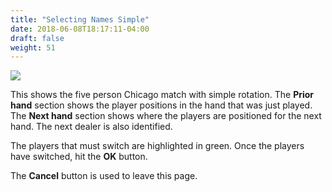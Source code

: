 ```yaml
---
title: "Selecting Names Simple"
date: 2018-06-08T18:17:11-04:00
draft: false
weight: 51
---
```


<div class="withBorder">

<img src="../../images/gen/Chicago/SelectNamesSimple.png"/>

</div>

This shows the five person Chicago match with simple rotation.  The **Prior hand** section shows the player positions in the hand that was just played.  The **Next hand** section shows where the players are positioned for the next hand.  The next dealer is also identified.

The players that must switch are highlighted in green.  Once the players have switched, hit the **OK** button.

The **Cancel** button is used to leave this page.
